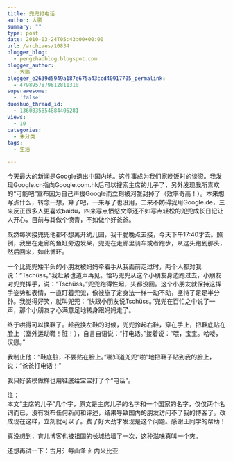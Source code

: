 ```yaml
---
title: 兜兜打电话
author: 大鹏
summary: ""
type: post
date: 2010-03-24T05:43:00+00:00
url: /archives/10834
blogger_blog:
  - pengzhaoblog.blogspot.com
blogger_author:
  - 大鹏
blogger_e2639d5949a187e675a43ccd40917705_permalink:
  - 4798957879812811310
superawesome:
  - 'false'
duoshuo_thread_id:
  - 1360835854884405281
views:
  - 10
categories:
  - 未分类
tags:
  - 生活

---
```

今天最大的新闻是Google退出中国内地。这件事成为我们家晚饭时的谈资。我发现Google.cn指向Google.com.hk后可以搜索主席的儿子了，另外发现我所喜欢的“可能吧”宣布因为自己声援Google而立刻被河蟹封掉了（效率奇高！）。本来想写点什么，转念一想，算了吧，一来写了也没用，二来不妨碍我用Google.de，三来反正很多人更喜欢baidu，四来写点愤怒文章还不如写点轻松的兜兜成长日记让人开心，目前与其做个愤青，不如做个好爸爸。

既然每次接兜兜他都不想离开幼儿园，我干脆晚点去接，今天下午17:40才去。照例，我坐在走廊的鱼缸旁边发呆，兜兜在走廊里骑车或者跑步，从这头跑到那头，然后回来，如此循环。

一个比兜兜矮半头的小朋友被妈妈牵着手从我面前走过时，两个人都对我说：“Tschüss。”我赶紧也道声再见。恰巧兜兜从这个小朋友身边跑过去，小朋友对兜兜挥手，说：“Tschüss。”兜兜跑得性起，头都没回。这个小朋友就保持这挥手姿势和表情，一直盯着兜兜，像被施了定身法一样一动不动，坚持了足足半分钟。我觉得好笑，就叫兜兜：“快跟小朋友说Tschüss。”兜兜在百忙之中说了一声，那个小朋友才心满意足地转身跟妈妈走了。

终于哄得可以换鞋了。趁我换左鞋的时候，兜兜拎起右鞋，穿在手上，把鞋底贴在脸上（室外运动鞋！脏！），自言自语说：“打电话。”接着说：“喂，宝宝。哈喽，汉娜。”

我制止他：“鞋底脏，不要贴在脸上。”哪知道兜兜“啪”地把鞋子贴到我的脸上，说：“爸爸打电话！”

我只好装模做样也用鞋底给宝宝打了个“电话”。

注：  
本文“主席的儿子”几个字，原文是主席儿子的名字和一个国家的名字，仅仅两个名词而已，没有发布任何新闻和评述，结果导致国内的朋友访问不了我的博客了。改成现在这样，立刻就可以了。费了好大劲才发现是这个问题。感谢王同学的帮助！

真没想到，育儿博客也被祖国的长城给墙了一次，这种滋味真叫一个爽。

还想再试一下：古月氵每山夆 纟内米比亚
